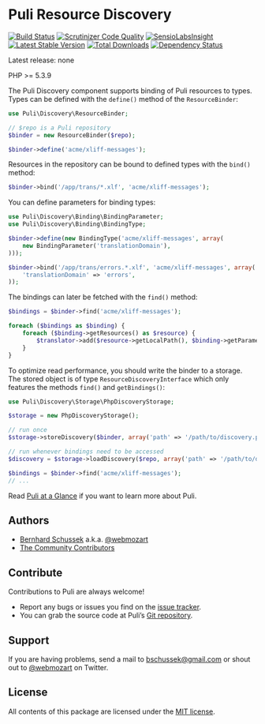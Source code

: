 Puli Resource Discovery
=======================

[![Build Status](https://travis-ci.org/puli/discovery.svg?branch=master)](https://travis-ci.org/puli/discovery)
[![Scrutinizer Code Quality](https://scrutinizer-ci.com/g/puli/discovery/badges/quality-score.png?b=master)](https://scrutinizer-ci.com/g/puli/discovery/?branch=master)
[![SensioLabsInsight](https://insight.sensiolabs.com/projects/1d34f3b8-aafe-49c9-8eb8-df97ac8a1ba3/mini.png)](https://insight.sensiolabs.com/projects/1d34f3b8-aafe-49c9-8eb8-df97ac8a1ba3)
[![Latest Stable Version](https://poser.pugx.org/puli/discovery/v/stable.svg)](https://packagist.org/packages/puli/discovery)
[![Total Downloads](https://poser.pugx.org/puli/discovery/downloads.svg)](https://packagist.org/packages/puli/discovery)
[![Dependency Status](https://www.versioneye.com/php/puli:discovery/1.0.0/badge.svg)](https://www.versioneye.com/php/puli:discovery/1.0.0)

Latest release: none

PHP >= 5.3.9

The Puli Discovery component supports binding of Puli resources to types. Types
can be defined with the `define()` method of the `ResourceBinder`:

```php
use Puli\Discovery\ResourceBinder;

// $repo is a Puli repository
$binder = new ResourceBinder($repo);

$binder->define('acme/xliff-messages');
```

Resources in the repository can be bound to defined types with the `bind()`
method:

```php
$binder->bind('/app/trans/*.xlf', 'acme/xliff-messages');
```

You can define parameters for binding types:

```php
use Puli\Discovery\Binding\BindingParameter;
use Puli\Discovery\Binding\BindingType;

$binder->define(new BindingType('acme/xliff-messages', array(
    new BindingParameter('translationDomain'),
)));

$binder->bind('/app/trans/errors.*.xlf', 'acme/xliff-messages', array(
    'translationDomain' => 'errors',
));
```

The bindings can later be fetched with the `find()` method:

```php
$bindings = $binder->find('acme/xliff-messages');

foreach ($bindings as $binding) {
    foreach ($binding->getResources() as $resource) {
        $translator->add($resource->getLocalPath(), $binding->getParameter('translationDomain'));
    }
}
```

To optimize read performance, you should write the binder to a storage. The
stored object is of type `ResourceDiscoveryInterface` which only features the
methods `find()` and `getBindings()`:

```php
use Puli\Discovery\Storage\PhpDiscoveryStorage;

$storage = new PhpDiscoveryStorage();

// run once
$storage->storeDiscovery($binder, array('path' => '/path/to/discovery.php'));

// run whenever bindings need to be accessed
$discovery = $storage->loadDiscovery($repo, array('path' => '/path/to/discovery.php'));

$bindings = $binder->find('acme/xliff-messages');
// ...
```

Read [Puli at a Glance] if you want to learn more about Puli.

Authors
-------

* [Bernhard Schussek] a.k.a. [@webmozart]
* [The Community Contributors]

Contribute
----------

Contributions to Puli are always welcome!

* Report any bugs or issues you find on the [issue tracker].
* You can grab the source code at Puli’s [Git repository].

Support
-------

If you are having problems, send a mail to bschussek@gmail.com or shout out to
[@webmozart] on Twitter.

License
-------

All contents of this package are licensed under the [MIT license].

[Bernhard Schussek]: http://webmozarts.com
[The Community Contributors]: https://github.com/puli/discovery/graphs/contributors
[Puli at a Glance]: http://puli.readthedocs.org/en/latest/at-a-glance.html
[issue tracker]: https://github.com/puli/puli/issues
[Git repository]: https://github.com/puli/discovery
[@webmozart]: https://twitter.com/webmozart
[MIT license]: LICENSE

